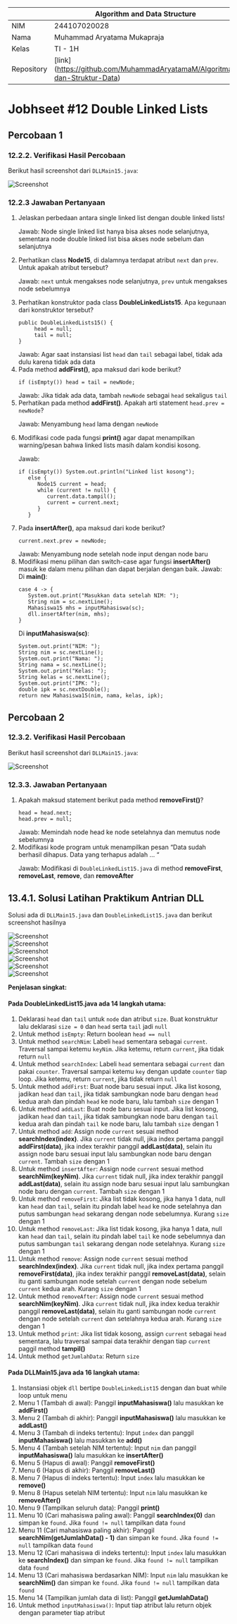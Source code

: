 |            | Algorithm and Data Structure                                              |
| ---------- | ------------------------------------------------------------------------- |
| NIM        | 244107020028                                                              |
| Nama       | Muhammad Aryatama Mukapraja                                               |
| Kelas      | TI - 1H                                                                   |
| Repository | [link] (https://github.com/MuhammadAryatamaM/Algoritma-dan-Struktur-Data) |

# Jobhseet #12 Double Linked Lists

## Percobaan 1

### 12.2.2. Verifikasi Hasil Percobaan

Berikut hasil screenshot dari `DLLMain15.java`:

![Screenshot](img/1a.png)

### 12.2.3 Jawaban Pertanyaan

1. Jelaskan perbedaan antara single linked list dengan double linked lists! <p>
   Jawab: Node single linked list hanya bisa akses node selanjutnya, sementara node double linked list bisa akses node sebelum dan selanjutnya
2. Perhatikan class **Node15**, di dalamnya terdapat atribut `next` dan `prev`. Untuk apakah atribut tersebut? <p>
   Jawab: `next` untuk mengakses node selanjutnya, `prev` untuk mengakses node sebelumnya
3. Perhatikan konstruktor pada class **DoubleLinkedLists15**. Apa kegunaan dari konstruktor tersebut? <p>
   ```
   public DoubleLinkedLists15() {
        head = null;
        tail = null;
   }
   ```
   Jawab: Agar saat instansiasi list `head` dan `tail` sebagai label, tidak ada dulu karena tidak ada data
4. Pada method **addFirst()**, apa maksud dari kode berikut? <p>
   ```
   if (isEmpty()) head = tail = newNode;
   ```
   Jawab: Jika tidak ada data, tambah `newNode` sebagai `head` sekaligus `tail`
5. Perhatikan pada method **addFirst()**. Apakah arti statement `head.prev = newNode`? <p>
   Jawab: Menyambung `head` lama dengan `newNode`
6. Modifikasi code pada fungsi **print()** agar dapat menampilkan warning/pesan bahwa linked lists masih dalam kondisi kosong. <p>
   Jawab:
   ```
   if (isEmpty()) System.out.println("Linked list kosong");
      else {
         Node15 current = head;
         while (current != null) {
            current.data.tampil();
            current = current.next;
         }
      }
   ```
7. Pada **insertAfter()**, apa maksud dari kode berikut? <p>
   ```
   current.next.prev = newNode;
   ```
   Jawab: Menyambung node setelah node input dengan node baru
8. Modifikasi menu pilihan dan switch-case agar fungsi **insertAfter()** masuk ke dalam menu pilihan dan dapat berjalan dengan baik.
   Jawab: <br>
   Di **main()**:
   ```
   case 4 -> {
      System.out.print("Masukkan data setelah NIM: ");
      String nim = sc.nextLine();
      Mahasiswa15 mhs = inputMahasiswa(sc);
      dll.insertAfter(nim, mhs);
   }
   ```
   Di **inputMahasiswa(sc)**:
   ```
   System.out.print("NIM: ");
   String nim = sc.nextLine();
   System.out.print("Nama: ");
   String nama = sc.nextLine();
   System.out.print("Kelas: ");
   String kelas = sc.nextLine();
   System.out.print("IPK: ");
   double ipk = sc.nextDouble();
   return new Mahasiswa15(nim, nama, kelas, ipk);
   ```

## Percobaan 2

### 12.3.2. Verifikasi Hasil Percobaan

Berikut hasil screenshot dari `DLLMain15.java`:

![Screenshot](img/2a.png)

### 12.3.3. Jawaban Pertanyaan

1. Apakah maksud statement berikut pada method **removeFirst()**? <p>
   ```
   head = head.next;
   head.prev = null;
   ```
   Jawab: Memindah node head ke node setelahnya dan memutus node sebelumnya
2. Modifikasi kode program untuk menampilkan pesan “Data sudah berhasil dihapus. Data yang terhapus adalah … “ <p>
   Jawab: Modifikasi di `DoubleLinkedList15.java` di method **removeFirst**, **removeLast**, **remove**, dan **removeAfter**

## 13.4.1. Solusi Latihan Praktikum Antrian DLL

Solusi ada di `DLLMain15.java` dan `DoubleLinkedList15.java` dan berikut screenshot hasilnya

![Screenshot](img/3a.png) <br>
![Screenshot](img/3b.png) <br>
![Screenshot](img/3c.png) <br>
![Screenshot](img/3d.png) <br>
![Screenshot](img/3e.png) <br>
![Screenshot](img/3f.png)

**Penjelasan singkat:**

#### Pada DoubleLinkedList15.java ada 14 langkah utama:

1. Deklarasi `head` dan `tail` untuk `node` dan atribut `size`. Buat konstruktur lalu deklarasi `size = 0` dan `head` serta `tail` jadi `null`
2. Untuk method `isEmpty`: Return boolean `head == null`
3. Untuk method `searchNim`: Labeli `head` sementara sebagai `current`. Traversal sampai ketemu `keyNim`. Jika ketemu, return `current`, jika tidak return `null`
4. Untuk method `searchIndex`: Labeli `head` sementara sebagai `current` dan pakai `counter`. Traversal sampai ketemu `key` dengan update `counter` tiap loop. Jika ketemu, return `current`, jika tidak return `null`
5. Untuk method `addFirst`: Buat node baru sesuai input. Jika list kosong, jadikan `head` dan `tail`, jika tidak sambungkan node baru dengan `head` kedua arah dan pindah `head` ke node baru, lalu tambah `size` dengan 1
6. Untuk method `addLast`: Buat node baru sesuai input. Jika list kosong, jadikan `head` dan `tail`, jika tidak sambungkan node baru dengan `tail` kedua arah dan pindah `tail` ke node baru, lalu tambah `size` dengan 1
7. Untuk method `add`: Assign node `current` sesuai method **searchIndex(index)**. Jika `current` tidak null, jika index pertama panggil **addFirst(data)**, jika index terakhir panggil **addLast(data)**, selain itu assign node baru sesuai input lalu sambungkan node baru dengan `current`. Tambah `size` dengan 1
8. Untuk method `insertAfter`: Assign node `current` sesuai method **searchNim(keyNim)**. Jika `current` tidak null, jika index terakhir panggil **addLast(data)**, selain itu assign node baru sesuai input lalu sambungkan node baru dengan `current`. Tambah `size` dengan 1
9. Untuk method `removeFirst`: Jika list tidak kosong, jika hanya 1 data, null kan `head` dan `tail`, selain itu pindah label `head` ke node setelahnya dan putus sambungan `head` sekarang dengan node sebelumnya. Kurang `size` dengan 1
10. Untuk method `removeLast`: Jika list tidak kosong, jika hanya 1 data, null kan `head` dan `tail`, selain itu pindah label `tail` ke node sebelumnya dan putus sambungan `tail` sekarang dengan node setelahnya. Kurang `size` dengan 1
11. Untuk method `remove`: Assign node `current` sesuai method **searchIndex(index)**. Jika `current` tidak null, jika index pertama panggil **removeFirst(data)**, jika index terakhir panggil **removeLast(data)**, selain itu ganti sambungan node setelah `current` dengan node sebelum `current` kedua arah. Kurang `size` dengan 1
12. Untuk method `removeAfter`: Assign node `current` sesuai method **searchNim(keyNim)**. Jika `current` tidak null, jika index kedua terakhir panggil **removeLast(data)**, selain itu ganti sambungan node `current` dengan node setelah `current` dan setelahnya kedua arah. Kurang `size` dengan 1
13. Untuk method `print`: Jika list tidak kosong, assign `current` sebagai `head` sementara, lalu traversal sampai data terakhir dengan tiap `current` paggil method **tampil()**
14. Untuk method `getJumlahData`: Return `size`

#### Pada DLLMain15.java ada 16 langkah utama:

1. Instansiasi objek `dll` bertipe `DoubleLinkedList15` dengan dan buat while loop untuk menu
2. Menu 1 (Tambah di awal): Panggil **inputMahasiswa()** lalu masukkan ke **addFirst()**
3. Menu 2 (Tambah di akhir): Panggil **inputMahasiswa()** lalu masukkan ke **addLast()**
4. Menu 3 (Tambah di indeks tertentu): Input `index` dan panggil **inputMahasiswa()** lalu masukkan ke **add()**
5. Menu 4 (Tambah setelah NIM tertentu): Input `nim` dan panggil **inputMahasiswa()** lalu masukkan ke **insertAfter()**
6. Menu 5 (Hapus di awal): Panggil **removeFirst()**
7. Menu 6 (Hapus di akhir): Panggil **removeLast()**
8. Menu 7 (Hapus di indeks tertentu): Input `index` lalu masukkan ke **remove()**
9. Menu 8 (Hapus setelah NIM tertentu): Input `nim` lalu masukkan ke **removeAfter()**
10. Menu 9 (Tampilkan seluruh data): Panggil **print()**
11. Menu 10 (Cari mahasiswa paling awal): Panggil **searchIndex(0)** dan simpan ke `found`. Jika `found != null` tampilkan data `found`
12. Menu 11 (Cari mahasiswa paling akhir): Panggil **searchNim(getJumlahData() - 1)** dan simpan ke `found`. Jika `found != null` tampilkan data `found`
13. Menu 12 (Cari mahasiswa di indeks tertentu): Input `index` lalu masukkan ke **searchIndex()** dan simpan ke `found`. Jika `found != null` tampilkan data `found`
14. Menu 13 (Cari mahasiswa berdasarkan NIM): Input `nim` lalu masukkan ke **searchNim()** dan simpan ke `found`. Jika `found != null` tampilkan data `found`
15. Menu 14 (Tampilkan jumlah data di list): Panggil **getJumlahData()**
16. Untuk method `inputMahasiswa()`: Input tiap atribut lalu return objek dengan parameter tiap atribut
